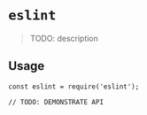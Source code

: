 # `eslint`

> TODO: description

## Usage

```
const eslint = require('eslint');

// TODO: DEMONSTRATE API
```
